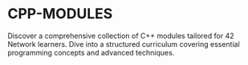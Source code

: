 # CPP-MODULES
Discover a comprehensive collection of C++ modules tailored for 42 Network learners. Dive into a structured curriculum covering essential programming concepts and advanced techniques.
